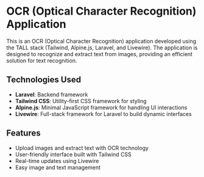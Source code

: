 # OCR (Optical Character Recognition) Application

This is an OCR (Optical Character Recognition) application developed using the TALL stack (Tailwind, Alpine.js, Laravel, and Livewire). The application is designed to recognize and extract text from images, providing an efficient solution for text recognition.

## Technologies Used

- **Laravel**: Backend framework
- **Tailwind CSS**: Utility-first CSS framework for styling
- **Alpine.js**: Minimal JavaScript framework for handling UI interactions
- **Livewire**: Full-stack framework for Laravel to build dynamic interfaces

## Features

- Upload images and extract text with OCR technology
- User-friendly interface built with Tailwind CSS
- Real-time updates using Livewire
- Easy image and text management

